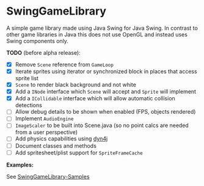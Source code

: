 # SwingGameLibrary
A simple game library made using Java Swing for Java Swing.
In contrast to other game libraries in Java this does not use OpenGL and instead uses Swing components only.

**TODO** (before alpha release):
- [x] Remove `Scene` reference from `GameLoop`
- [x] Iterate sprites using iterator or synchronized block in places that access sprite list
- [x] `Scene` to render black background and not white
- [x] Add a `INode` interface which `Scene` will accept and `Sprite` will implement
- [x] Add a `ICollidable` interface which will allow automatic collision detections
- [ ] Allow debug details to be shown when enabled (FPS, objects rendered)
- [ ] Implement `AudioEngine`
- [ ] `ImageScaler` to be built into Scene.java (so no point calcs are needed from a user perspective)
- [ ] Add physics capabilities using [dyn4j](https://github.com/dyn4j/dyn4j)
- [ ] Document classes and methods
- [ ] Add spritesheet/plist support for `SpriteFrameCache`

**Examples:**

See [SwingGameLibrary-Samples
](https://github.com/davidkroukamp/swinggamelibrary-samples)
